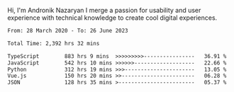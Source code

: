 Hi, I'm Andronik Nazaryan
I merge a passion for usability and user experience with technical knowledge to create cool digital experiences.


<!--START_SECTION:waka-->

```txt
From: 28 March 2020 - To: 26 June 2023

Total Time: 2,392 hrs 32 mins

TypeScript        883 hrs 9 mins  >>>>>>>>>----------------   36.91 %
JavaScript        542 hrs 10 mins >>>>>>-------------------   22.66 %
Python            312 hrs 19 mins >>>----------------------   13.05 %
Vue.js            150 hrs 20 mins >>-----------------------   06.28 %
JSON              128 hrs 35 mins >------------------------   05.37 %
```

<!--END_SECTION:waka-->
